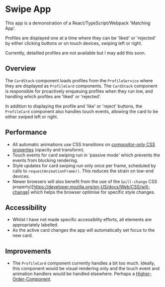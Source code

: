# Swipe App

This app is a demonstration of a React/TypeScript/Webpack 'Matching App'.

Profiles are displayed one at a time where they can be 'liked' or 'rejected' by either clicking buttons or on touch devices, swiping left or right.

Currently, detailled profiles are not available but I may add this soon.


## Overview
The `CardStack` component loads profiles from the `ProfileService` where they are displayed as `ProfileCard` components. The `CardStack` component is responsible for proactively enqueuing profiles when they run low, and handling which profiles are 'liked' or 'rejected'.

In addition to displaying the profile and 'like' or 'reject' buttons, the `ProfileCard` component also handles touch events, allowing the card to be either swiped left or right. 

## Performance
- All automatic animations use CSS transitions on [compositor-only CSS properties](https://csstriggers.com/transform) (opacity and transform).
- Touch events for card swiping run in 'passive mode' which prevents the events from blocking rendering.
- Style updates for card swiping run only once per frame, scheduled by calls to `requestAnimationFrame()`. This reduces the strain on low-end devices.
- Newer browsers will also benefit from the use of the (`will-change` CSS property)[https://developer.mozilla.org/en-US/docs/Web/CSS/will-change] which helps the browser optimise for specific style changes.

## Accessibility
- Whilst I have not made specific accessiblity efforts, all elements are appropriately labelled.
- As the active card changes the app will automatically set focus to the new card.

## Improvements
- The `ProfileCard` component currently handles a bit too much. Ideally, this component would be visual rendering only and the touch event and animation handlers would be handled elsewhere. Perhaps a [Higher-Order-Component](https://reactjs.org/docs/higher-order-components.html).

